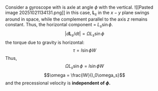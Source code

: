 Consider a gyroscope with is axle at angle $\phi$ with the vertical. ![[Pasted image 20251021134131.png]]
in this case, $\mathbf{L}_s$ in the $x-y$ plane swings around in space, while the complement parallel to the axis $z$ remains constant.
Thus, the horizontal component = $L_s\sin\phi$. $$|d\mathbf{L}_s/dt| = \Omega L_s\sin\phi$$
the torque due to gravity is horizontal:
$$\tau = l\sin\phi W$$
Thus, $$\Omega L_s\sin\phi = l\sin\phi W$$
$$\omega = \frac{lW}{I_0\omega_s}$$
and the precessional velocity is **independent of $\phi$.**

